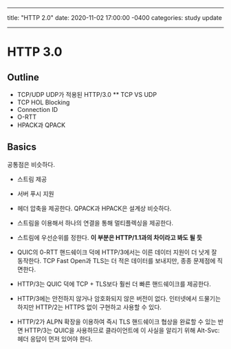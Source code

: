 ---
title: "HTTP 2.0"
date: 2020-11-02 17:00:00 -0400
categories: study update
___

# HTTP 3.0

## Outline
* TCP/UDP UDP가 적용된 HTTP/3.0
** TCP VS UDP
* TCP HOL Blocking
* Connection ID
* O-RTT
* HPACK과 QPACK


## Basics
공통점은 비슷하다.
* 스트림 제공
* 서버 푸시 지원
* 헤더 압축을 제공한다. QPACK과 HPACK은 설계상 비슷하다.
* 스트림을 이용해서 하나의 연결을 통해 멀티플렉싱을 제공한다.
* 스트림에 우선순위를 정한다.
**이 부분은 HTTP/1.1과의 차이라고 봐도 될 듯**


* QUIC의 0-RTT 핸드쉐이크 덕에 HTTP/3에서는 이른 데이터 지원이 더 낫게 잘 동작한다. TCP Fast Open과 TLS는 더 적은 데이터를 보내지만, 종종 문제점에 직면한다.
* HTTP/3는 QUIC 덕에 TCP + TLS보다 훨씬 더 빠른 핸드쉐이크를 제공한다.
* HTTP/3에는 안전하지 않거나 암호화되지 않은 버전이 없다. 인터넷에서 드물기는 하지만 HTTP/2는 HTTPS 없이 구현하고 사용할 수 있다.
* HTTP/2가 ALPN 확장을 이용하여 즉시 TLS 핸드쉐이크 협상을 완료할 수 있는 반면 HTTP/3는 QUIC을 사용하므로 클라이언트에 이 사실을 알리기 위해 Alt-Svc: 헤더 응답이 먼저 있어야 한다.
